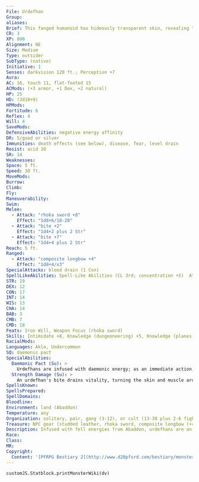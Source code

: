 ```yaml
---
File: Urdefhan
Group: 
aliases: 
Brief: This fanged humanoid has hideously transparent skin, revealing the vivid colors of internal organs and ivory bones inside its body.
CR: 3
XP: 800
Alignment: NE
Size: Medium
Type: outsider
SubType: (native)
Initiative: 1
Senses: darkvision 120 ft.; Perception +7
Aura: 
AC: 16, touch 11, flat-footed 15
ACMods: (+3 armor, +1 Dex, +2 natural)
HP: 25
HD: (3d10+9)
HPMods: 
Fortitude: 6
Reflex: 4
Will: 4
SaveMods: 
DefensiveAbilities: negative energy affinity
DR: 5/good or silver
Immunities: death effects (see below), disease, fear, level drain
Resist: acid 10
SR: 14
Weaknesses: 
Space: 5 ft.
Speed: 30 ft.
MoveMods: 
Burrow: 
Climb: 
Fly: 
Maneuverability: 
Swim: 
Melee: 
  - Attack: "rhoka sword +8"
    Effect: "1d8+6/18-20"
  - Attack: "bite +2"
    Effect: "1d4+2 plus 2 Str"
  - Attack: "bite +7"
    Effect: "1d4+4 plus 2 Str"
Reach: 5 ft.
Ranged: 
  - Attack: "composite longbow +4"
    Effect: "1d8+4/x3"
SpecialAttacks: blood drain (1 Con)
SpellLikeAbilities: Spell-Like Abilities (CL 3rd; concentration +5)  At will-feather fall  3/day-align weapon, death knell (DC 14), ray of enfeeblement (DC 13)
STR: 19
DEX: 12
CON: 17
INT: 14
WIS: 13
CHA: 14
BAB: 3
CMB: 7
CMD: 18
Feats: Iron Will, Weapon Focus (rhoka sword)
Skills: Intimidate +8, Knowledge (dungeoneering) +5, Knowledge (planes) +8, Knowledge (religion) +8, Perception +7, Ride +4, Sense Motive +7, Survival +7
RacialMods: 
Languages: Aklo, Undercommon
SQ: daemonic pact
SpecialAbilities:
  Daemonic Pact (Su): >
    Urdefhans are infused with daemonic energy; as an immediate action, an urdefhan can attempt to allow this energy to consume its soul (50% chance of success per attempt). If it succeeds, the urdefhan dies and releases a 5-foot-radius burst of negative energy that deals 2d6 points of damage (DC 14 Reflex half). The save DC is Con-based.
  Strength Damage (Su): >
    An urdefhan's bite drains vitality, turning the skin and muscle around the wound transparent and causing 2 points of Strength damage unless the target succeeds on a DC 14 Fortitude save. The flesh remains transparent until the Strength damage is healed, but this does not have any other effects. The save DC is Constitution-based.
SpellsKnown: 
SpellsPrepared: 
SpellDomains: 
Bloodline: 
Environment: land (Abaddon)
Temperature: any
Organization: solitary, pair, gang (3-12), or cult (13-30 plus 2-6 fighters of 2nd-4th level, 1-4 necromancer wizards of 3rd-6th level, 1 cleric high priest of 5th-9th level, 8-12 skavelings, and 1-3 ceustodaemons)
Treasure: NPC gear (studded leather, rhoka sword, composite longbow (+4 Str) with 20 arrows, other treasure)
Description: Infused with fell energies from Abaddon, urdefhans are an unsightly race dedicated to war. They have developed many strange weapons, but none are more iconic than the two-bladed rhoka sword. Rhoka swords are exotic onehanded melee weapons-all urdefhans are proficient in their use. With such weapons, an urdefhan seeks to inf lict as much death as possible upon the world before it perishes, so that its daemonic lords are pleased. Most male urdefhans are sterile-as a result, the women often turn to conjured daemons for mates. The products of such unions are usually typical urdefhans, but sometimes result in half-fiend urdefhans-these monsters usually rise to positions of great power in their violent society.
Race: 
Class: 
MR: 
Copyright:
  Content: '[PFRPG Bestiary 2](http://www.d20pfsrd.com/bestiary/monster-listings/outsiders/Urdefhan)'
---
```

```dataviewjs
customJS.Statblock.printMonsterWiki(dv)
```
